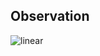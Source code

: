 ## Observation

![linear](https://github.com/user-attachments/assets/81766ad1-7b29-4f05-97ca-773af51f8dd0)
